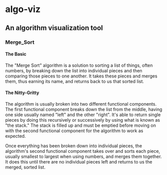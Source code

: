 # algo-viz

## An algorithm visualization tool

### Merge_Sort
#### The Basic
The "Merge Sort" algorithm is a solution to sorting a list of things, often numbers, by breaking down the list into individual pieces and then comparing those pieces to one another. It takes these pieces and merges them, thus earning its name, and returns back to us that sorted list.

#### The Nitty-Gritty
The algorithm is usually broken into two different functional components. The first functional component breaks down the list from the middle, having one side usually named "left" and the other "right". It's able to return single pieces by doing this recursively or successively by using what is known as "the stack." The stack is filled up and must be emptied before moving on with the second functional component for the algorithm to work as expected. 

Once everything has been broken down into individual pieces, the algorithm's second functional component takes over and sorts each piece, usually smallest to largest when using numbers, and merges them together. It does this until there are no individual pieces left and returns to us the merged, sorted list.

